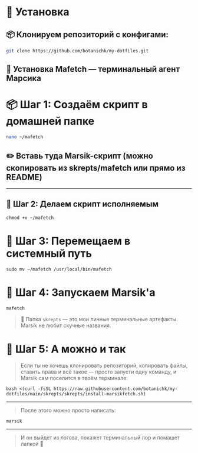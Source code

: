 # 🚀 Установка
## 📦 Клонируем репозиторий с конфигами:

```bash
git clone https://github.com/botanichk/my-dotfiles.git

```
## 🐾 Установка Mafetch — терминальный агент Марсика

# 📦 Шаг 1: Создаём скрипт в домашней папке

```bash
nano ~/mafetch
```
## ✏️ Вставь туда Marsik-скрипт (можно скопировать из skrepts/mafetch или прямо из README)
---
## 🔧 Шаг 2: Делаем скрипт исполняемым
```
chmod +x ~/mafetch
```
# 🚚 Шаг 3: Перемещаем в системный путь
```
sudo mv ~/mafetch /usr/local/bin/mafetch
```
# 🧪 Шаг 4: Запускаем Marsik'а
```
mafetch
```
> 📁 Папка `skrepts` — это мои личные терминальные артефакты.  
> Marsik не любит скучные названия.
# 🐾 Шаг 5: А можно и так
> Если ты не хочешь клонировать репозиторий, копировать файлы, ставить права и всё такое — просто запусти одну команду, и Marsik сам поселится в твоём терминале:
```
bash <(curl -fsSL https://raw.githubusercontent.com/botanichk/my-dotfiles/main/skrepts/skrepts/install-marsikfetch.sh)
```
---
> После этого можно просто написать:
```
marsik
```
---
> И он выйдет из логова, покажет терминальный лор и помашет лапкой 🐧
